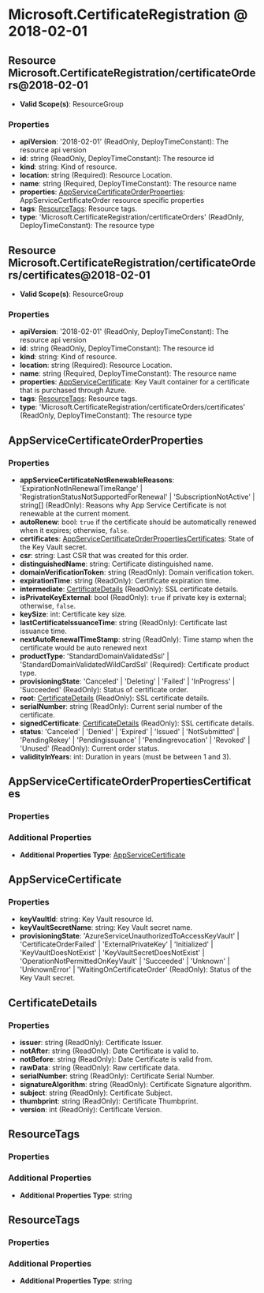 # Microsoft.CertificateRegistration @ 2018-02-01

## Resource Microsoft.CertificateRegistration/certificateOrders@2018-02-01
* **Valid Scope(s)**: ResourceGroup
### Properties
* **apiVersion**: '2018-02-01' (ReadOnly, DeployTimeConstant): The resource api version
* **id**: string (ReadOnly, DeployTimeConstant): The resource id
* **kind**: string: Kind of resource.
* **location**: string (Required): Resource Location.
* **name**: string (Required, DeployTimeConstant): The resource name
* **properties**: [AppServiceCertificateOrderProperties](#appservicecertificateorderproperties): AppServiceCertificateOrder resource specific properties
* **tags**: [ResourceTags](#resourcetags): Resource tags.
* **type**: 'Microsoft.CertificateRegistration/certificateOrders' (ReadOnly, DeployTimeConstant): The resource type

## Resource Microsoft.CertificateRegistration/certificateOrders/certificates@2018-02-01
* **Valid Scope(s)**: ResourceGroup
### Properties
* **apiVersion**: '2018-02-01' (ReadOnly, DeployTimeConstant): The resource api version
* **id**: string (ReadOnly, DeployTimeConstant): The resource id
* **kind**: string: Kind of resource.
* **location**: string (Required): Resource Location.
* **name**: string (Required, DeployTimeConstant): The resource name
* **properties**: [AppServiceCertificate](#appservicecertificate): Key Vault container for a certificate that is purchased through Azure.
* **tags**: [ResourceTags](#resourcetags): Resource tags.
* **type**: 'Microsoft.CertificateRegistration/certificateOrders/certificates' (ReadOnly, DeployTimeConstant): The resource type

## AppServiceCertificateOrderProperties
### Properties
* **appServiceCertificateNotRenewableReasons**: 'ExpirationNotInRenewalTimeRange' | 'RegistrationStatusNotSupportedForRenewal' | 'SubscriptionNotActive' | string[] (ReadOnly): Reasons why App Service Certificate is not renewable at the current moment.
* **autoRenew**: bool: <code>true</code> if the certificate should be automatically renewed when it expires; otherwise, <code>false</code>.
* **certificates**: [AppServiceCertificateOrderPropertiesCertificates](#appservicecertificateorderpropertiescertificates): State of the Key Vault secret.
* **csr**: string: Last CSR that was created for this order.
* **distinguishedName**: string: Certificate distinguished name.
* **domainVerificationToken**: string (ReadOnly): Domain verification token.
* **expirationTime**: string (ReadOnly): Certificate expiration time.
* **intermediate**: [CertificateDetails](#certificatedetails) (ReadOnly): SSL certificate details.
* **isPrivateKeyExternal**: bool (ReadOnly): <code>true</code> if private key is external; otherwise, <code>false</code>.
* **keySize**: int: Certificate key size.
* **lastCertificateIssuanceTime**: string (ReadOnly): Certificate last issuance time.
* **nextAutoRenewalTimeStamp**: string (ReadOnly): Time stamp when the certificate would be auto renewed next
* **productType**: 'StandardDomainValidatedSsl' | 'StandardDomainValidatedWildCardSsl' (Required): Certificate product type.
* **provisioningState**: 'Canceled' | 'Deleting' | 'Failed' | 'InProgress' | 'Succeeded' (ReadOnly): Status of certificate order.
* **root**: [CertificateDetails](#certificatedetails) (ReadOnly): SSL certificate details.
* **serialNumber**: string (ReadOnly): Current serial number of the certificate.
* **signedCertificate**: [CertificateDetails](#certificatedetails) (ReadOnly): SSL certificate details.
* **status**: 'Canceled' | 'Denied' | 'Expired' | 'Issued' | 'NotSubmitted' | 'PendingRekey' | 'Pendingissuance' | 'Pendingrevocation' | 'Revoked' | 'Unused' (ReadOnly): Current order status.
* **validityInYears**: int: Duration in years (must be between 1 and 3).

## AppServiceCertificateOrderPropertiesCertificates
### Properties
### Additional Properties
* **Additional Properties Type**: [AppServiceCertificate](#appservicecertificate)

## AppServiceCertificate
### Properties
* **keyVaultId**: string: Key Vault resource Id.
* **keyVaultSecretName**: string: Key Vault secret name.
* **provisioningState**: 'AzureServiceUnauthorizedToAccessKeyVault' | 'CertificateOrderFailed' | 'ExternalPrivateKey' | 'Initialized' | 'KeyVaultDoesNotExist' | 'KeyVaultSecretDoesNotExist' | 'OperationNotPermittedOnKeyVault' | 'Succeeded' | 'Unknown' | 'UnknownError' | 'WaitingOnCertificateOrder' (ReadOnly): Status of the Key Vault secret.

## CertificateDetails
### Properties
* **issuer**: string (ReadOnly): Certificate Issuer.
* **notAfter**: string (ReadOnly): Date Certificate is valid to.
* **notBefore**: string (ReadOnly): Date Certificate is valid from.
* **rawData**: string (ReadOnly): Raw certificate data.
* **serialNumber**: string (ReadOnly): Certificate Serial Number.
* **signatureAlgorithm**: string (ReadOnly): Certificate Signature algorithm.
* **subject**: string (ReadOnly): Certificate Subject.
* **thumbprint**: string (ReadOnly): Certificate Thumbprint.
* **version**: int (ReadOnly): Certificate Version.

## ResourceTags
### Properties
### Additional Properties
* **Additional Properties Type**: string

## ResourceTags
### Properties
### Additional Properties
* **Additional Properties Type**: string

